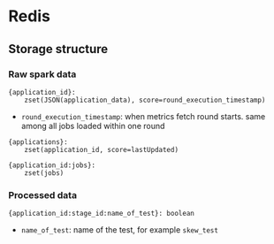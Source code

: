 # Redis
## Storage structure

### Raw spark data
```
{application_id}:     
    zset(JSON(application_data), score=round_execution_timestamp)
```

- `round_execution_timestamp`: when metrics fetch round starts. same among all jobs loaded 
within one round 

```
{applications}:
    zset(application_id, score=lastUpdated)
```

```
{application_id:jobs}:
    zset(jobs)
```


### Processed data
```
{application_id:stage_id:name_of_test}: boolean
```

- `name_of_test`: name of the test, for example `skew_test`